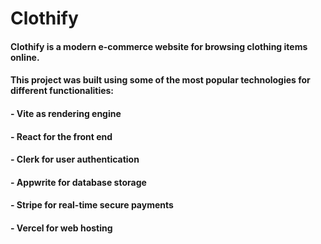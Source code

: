 # Clothify
#### Clothify is a modern e-commerce website for browsing clothing items online.
#### This project was built using some of the most popular technologies for different functionalities:
#### - Vite as rendering engine
#### - React for the front end
#### - Clerk for user authentication
#### - Appwrite for database storage
#### - Stripe for real-time  secure payments
#### - Vercel for web hosting
